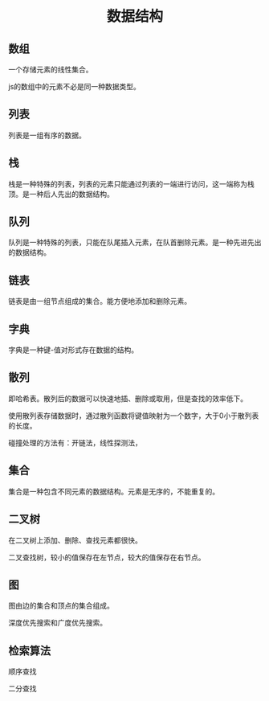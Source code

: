 <h1 align="center"> 数据结构 </h1>


数组
-

一个存储元素的线性集合。

js的数组中的元素不必是同一种数据类型。

列表
-

列表是一组有序的数据。

栈
-

栈是一种特殊的列表，列表的元素只能通过列表的一端进行访问，这一端称为栈顶。是一种后人先出的数据结构。

队列
-

队列是一种特殊的列表，只能在队尾插入元素，在队首删除元素。是一种先进先出的数据结构。

链表
-

链表是由一组节点组成的集合。能方便地添加和删除元素。

字典
-

字典是一种键-值对形式存在数据的结构。

散列
-

即哈希表。散列后的数据可以快速地插、删除或取用，但是查找的效率低下。

使用散列表存储数据时，通过散列函数将键值映射为一个数字，大于0小于散列表的长度。

碰撞处理的方法有：开链法，线性探测法，

集合
-

集合是一种包含不同元素的数据结构。元素是无序的，不能重复的。

二叉树
-

在二叉树上添加、删除、查找元素都很快。

二叉查找树，较小的值保存在左节点，较大的值保存在右节点。

图
-

图由边的集合和顶点的集合组成。

深度优先搜索和广度优先搜索。

检索算法
-

顺序查找

二分查找




